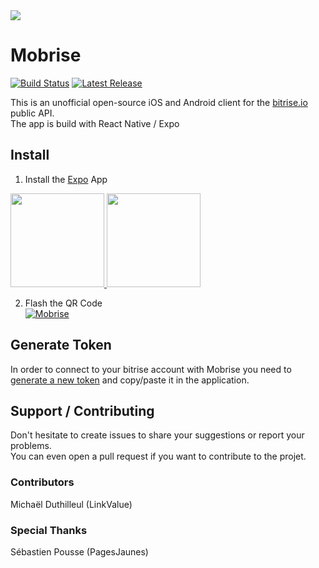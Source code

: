 <img src="https://github.com/PagesjaunesMobile/Mobrise/raw/master/src/assets/images/banner.png" maxHeight="200" maxWidth="800" />


# Mobrise
[![Build Status](https://www.bitrise.io/app/28bd8b82304d63c3/status.svg?token=7_Vdp2MoJ3cDK7J1zyztyg&branch=master)](https://www.bitrise.io/app/28bd8b82304d63c3)
[![Latest Release](http://github-release-version.herokuapp.com/github/PagesjaunesMobile/Mobrise/release.svg?style=flatr)](https://github.com/Mikadoh/Mobrise/releases/latest)

This is an unofficial open-source iOS and Android client for the [bitrise.io](http://bitrise.io) public API.  
The app is build with React Native / Expo  

## Install

1. Install the [Expo](http://expo.io) App  
<a href="https://itunes.apple.com/app/apple-store/id982107779?ct=www&mt=8">
 <img src="https://d30j33t1r58ioz.cloudfront.net/static/download-apple.png?4e7256de056bfc6d3eaf8d79e3f84c86" width="150" />
</a>
<a href="https://play.google.com/store/apps/details?id=host.exp.exponent&referrer=www">
 <img src="https://d30j33t1r58ioz.cloudfront.net/static/download-google.png?4e7256de056bfc6d3eaf8d79e3f84c86" width="150" />
</a>  

2. Flash the QR Code  
[![Mobrise](https://github.com/PagesjaunesMobile/Mobrise/raw/master/src/assets/images/qrcode.png)](https://expo.io/@mikadoh/mobrise)

## Generate Token

In order to connect to your bitrise account with Mobrise you need to [generate a new token](https://www.bitrise.io/me/profile#/security) and copy/paste it in the application.


## Support / Contributing

 Don't hesitate to create issues to share your suggestions or report your problems.  
 You can even open a pull request if you want to contribute to the projet.

### Contributors
Michaël Duthilleul (LinkValue)

### Special Thanks
Sébastien Pousse (PagesJaunes)
